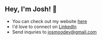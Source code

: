 ## Hey, I'm Josh! 👋

- You can check out my website [here](www.joshuamoore.dev)
- I'd love to connect on [LinkedIn](https://www.linkedin.com/in/jomimo)
- Send inquries to josmoodev@gmail.com 
<!--
**josmoo/josmoo** is a ✨ _special_ ✨ repository because its `README.md` (this file) appears on your GitHub profile.

Here are some ideas to get you started:

- 🔭 I’m currently working on ...
- 🌱 I’m currently learning ...
- 👯 I’m looking to collaborate on ...
- 🤔 I’m looking for help with ...
- 💬 Ask me about ...
- 📫 How to reach me: ...
- 😄 Pronouns: ...
- ⚡ Fun fact: ...
-->
